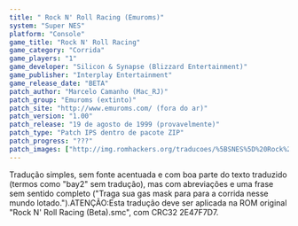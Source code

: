 ```yaml
---
title: " Rock N' Roll Racing (Emuroms)"
system: "Super NES"
platform: "Console"
game_title: "Rock N' Roll Racing"
game_category: "Corrida"
game_players: "1"
game_developer: "Silicon & Synapse (Blizzard Entertainment)"
game_publisher: "Interplay Entertainment"
game_release_date: "BETA"
patch_author: "Marcelo Camanho (Mac_RJ)"
patch_group: "Emuroms (extinto)"
patch_site: "http://www.emuroms.com/ (fora do ar)"
patch_version: "1.00"
patch_release: "19 de agosto de 1999 (provavelmente)"
patch_type: "Patch IPS dentro de pacote ZIP"
patch_progress: "???"
patch_images: ["http://img.romhackers.org/traducoes/%5BSNES%5D%20Rock%20N'%20Roll%20Racing%20-%201.png","http://img.romhackers.org/traducoes/%5BSNES%5D%20Rock%20N'%20Roll%20Racing%20-%20Emuroms%20-%202.png","http://img.romhackers.org/traducoes/%5BSNES%5D%20Rock%20N'%20Roll%20Racing%20-%20Emuroms%20-%203.png"]
---
```

Tradução simples, sem fonte acentuada e com boa parte do texto traduzido (termos como "bay2" sem tradução), mas com abreviações e uma frase sem sentido completo ("Traga sua gas mask para para a corrida nesse mundo lotado.").ATENÇÃO:Esta tradução deve ser aplicada na ROM original "Rock N' Roll Racing (Beta).smc", com CRC32 2E47F7D7.